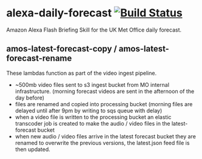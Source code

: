 # alexa-daily-forecast [![Build Status](https://travis-ci.com/informatics-lab/alexa-daily-forecast.svg?branch=master)](https://travis-ci.com/informatics-lab/alexa-daily-forecast)
Amazon Alexa Flash Briefing Skill for the UK Met Office daily forecast.

## amos-latest-forecast-copy / amos-latest-forecast-rename

These lambdas function as part of the video ingest pipeline.

  - ~500mb video files sent to s3 ingest bucket from MO internal infrastructure.
    (morning forecast videos are sent in the afternoon of the day before)
  - files are renamed and copied into processing bucket
    (morning files are delayed until after 9pm by writing to sqs queue with delay)
  - when a video file is written to the processing bucket an elastic transcoder job is created
    to make the audio / video files in the latest-forecast bucket
  - when new audio / video files arrive in the latest forecast bucket they are renamed to
    overwrite the previous versions, the latest.json feed file is then updated.


